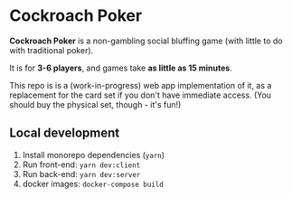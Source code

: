 # Cockroach Poker

**Cockroach Poker** is a non-gambling social bluffing game (with little to do with traditional poker).

It is for **3-6 players**, and games take **as little as 15 minutes**.

This repo is is a (work-in-progress) web app implementation of it, as a replacement for the card set if you don't have immediate access. (You should buy the physical set, though - it's fun!)

## Local development

1. Install monorepo dependencies (`yarn`)
2. Run front-end: `yarn dev:client`
3. Run back-end: `yarn dev:server`
4. docker images: `docker-compose build`
